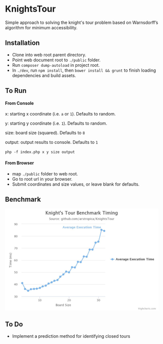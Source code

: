 # KnightsTour
Simple approach to solving the knight's tour problem based on Warnsdorff’s algorithm for minimum accessibility.

## Installation

- Clone into web root parent directory.
- Point web document root to `./public` folder.
- Run `composer dump-autoload` in project root.
- In `./dev`, run `npm install`, then `bower install && grunt` to finish loading dependencies and build assets.


## To Run

#### From Console

x: starting x coordinate (i.e. `a` or `1`). Defaults to random. 

y: starting y coordinate (i.e. `1`). Defaults to random. 

size: board size (squared). Defaults to `8`

output: output results to console. Defaults to `1`

`php -f index.php x y size output`

#### From Browser

- map `./public` folder to web root.
- Go to root url in your browser.
- Submit coordinates and size values, or leave blank for defaults.


## Benchmark

![Benchmark Results](https://raw.githubusercontent.com/arstropica/KnightsTour/master/public/img/benchmark.jpg)

## To Do

- Implement a prediction method for identifying closed tours